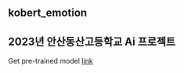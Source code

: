 ## kobert_emotion

2023년 안산동산고등학교 Ai 프로젝트
---
Get pre-trained model [link](https://drive.google.com/drive/folders/1iu51Mke89k-LHJzPrOOuqIIyNHuibyrT?usp=sharing)
